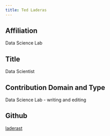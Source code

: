 ```yaml
---
title: Ted Laderas
---
```

## Affiliation
Data Science Lab 


## Title
Data Scientist


## Contribution Domain and Type

Data Science Lab - writing and editing


## Github

[laderast](https://github.com/laderast)
